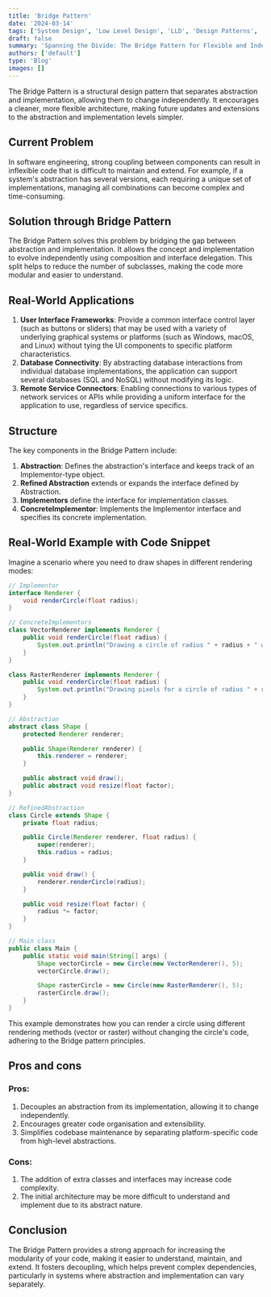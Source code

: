 ```yaml
---
title: 'Bridge Pattern'
date: '2024-03-14'
tags: ['System Design', 'Low Level Design', 'LLD', 'Design Patterns', 'Structural Design Pattern']
draft: false
summary: 'Spanning the Divide: The Bridge Pattern for Flexible and Independent Design.'
authors: ['default']
type: 'Blog'
images: []
---
```


The Bridge Pattern is a structural design pattern that separates abstraction and implementation, allowing them to change independently. It encourages a cleaner, more flexible architecture, making future updates and extensions to the abstraction and implementation levels simpler.

## Current Problem

In software engineering, strong coupling between components can result in inflexible code that is difficult to maintain and extend. For example, if a system's abstraction has several versions, each requiring a unique set of implementations, managing all combinations can become complex and time-consuming.

## Solution through Bridge Pattern

The Bridge Pattern solves this problem by bridging the gap between abstraction and implementation. It allows the concept and implementation to evolve independently using composition and interface delegation. This split helps to reduce the number of subclasses, making the code more modular and easier to understand.

## Real-World Applications

1. **User Interface Frameworks**: Provide a common interface control layer (such as buttons or sliders) that may be used with a variety of underlying graphical systems or platforms (such as Windows, macOS, and Linux) without tying the UI components to specific platform characteristics.
2. **Database Connectivity**: By abstracting database interactions from individual database implementations, the application can support several databases (SQL and NoSQL) without modifying its logic.
3. **Remote Service Connectors**: Enabling connections to various types of network services or APIs while providing a uniform interface for the application to use, regardless of service specifics.

## Structure

The key components in the Bridge Pattern include:

1. **Abstraction**: Defines the abstraction's interface and keeps track of an Implementor-type object.
2. **Refined Abstraction** extends or expands the interface defined by Abstraction.
3. **Implementors** define the interface for implementation classes.
4. **ConcreteImplementor**: Implements the Implementor interface and specifies its concrete implementation.

## Real-World Example with Code Snippet

Imagine a scenario where you need to draw shapes in different rendering modes:

```Java
// Implementor
interface Renderer {
    void renderCircle(float radius);
}

// ConcreteImplementors
class VectorRenderer implements Renderer {
    public void renderCircle(float radius) {
        System.out.println("Drawing a circle of radius " + radius + " with vector renderer");
    }
}

class RasterRenderer implements Renderer {
    public void renderCircle(float radius) {
        System.out.println("Drawing pixels for a circle of radius " + radius + " with raster renderer");
    }
}

// Abstraction
abstract class Shape {
    protected Renderer renderer;

    public Shape(Renderer renderer) {
        this.renderer = renderer;
    }

    public abstract void draw();
    public abstract void resize(float factor);
}

// RefinedAbstraction
class Circle extends Shape {
    private float radius;

    public Circle(Renderer renderer, float radius) {
        super(renderer);
        this.radius = radius;
    }

    public void draw() {
        renderer.renderCircle(radius);
    }

    public void resize(float factor) {
        radius *= factor;
    }
}
```

```Java
// Main class
public class Main {
    public static void main(String[] args) {
        Shape vectorCircle = new Circle(new VectorRenderer(), 5);
        vectorCircle.draw();

        Shape rasterCircle = new Circle(new RasterRenderer(), 5);
        rasterCircle.draw();
    }
}
```

This example demonstrates how you can render a circle using different rendering methods (vector or raster) without changing the circle's code, adhering to the Bridge pattern principles.

## Pros and cons

### Pros:

1. Decouples an abstraction from its implementation, allowing it to change independently.
2. Encourages greater code organisation and extensibility.
3. Simplifies codebase maintenance by separating platform-specific code from high-level abstractions.

### Cons:

1. The addition of extra classes and interfaces may increase code complexity.
2. The initial architecture may be more difficult to understand and implement due to its abstract nature.

## Conclusion

The Bridge Pattern provides a strong approach for increasing the modularity of your code, making it easier to understand, maintain, and extend. It fosters decoupling, which helps prevent complex dependencies, particularly in systems where abstraction and implementation can vary separately.
